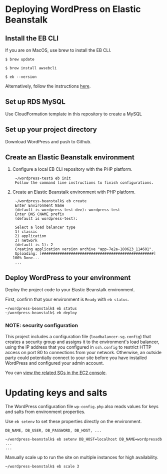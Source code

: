 # Deploying WordPress on Elastic Beanstalk

## Install the EB CLI

If you are on MacOS, use brew to install the EB CLI.

```Shell
$ brew update
```
```Shell
$ brew install awsebcli
```
```Shell
$ eb --version
```

Alternatively, follow the instructions [here](http://docs.aws.amazon.com/elasticbeanstalk/latest/dg/eb-cli3-install.html).

## Set up RDS MySQL

Use CloudFormation template in this repository to create a MySQL

## Set up your project directory

Download WordPress and push to Github.

## Create an Elastic Beanstalk environment

1. Configure a local EB CLI repository with the PHP platform.

        ~/wordpress-test$ eb init
        Follow the command line instructions to finish configurations.

2. Create an Elastic Beanstalk environment with PHP platform.

        ~/wordpress-beanstalk$ eb create
        Enter Environment Name
        (default is wordpress-test-dev): wordpress-test
        Enter DNS CNAME prefix
        (default is wordpress-test):

        Select a load balancer type
        1) classic
        2) application
        3) network
        (default is 1): 2
        Creating application version archive "app-7e2a-180623_114601".
        Uploading: [##################################################] 100% Done...
        ...

## Deploy WordPress to your environment
Deploy the project code to your Elastic Beanstalk environment.

First, confirm that your environment is `Ready` with `eb status`.

```Shell
~/wordpress-beanstalk$ eb status
~/wordpress-beanstalk$ eb deploy
```

### NOTE: security configuration

This project includes a configuration file (`loadbalancer-sg.config`) that creates a security group and assigns it to the environment's load balancer, using the IP address that you configured in `ssh.config` to restrict HTTP access on port 80 to connections from your network. Otherwise, an outside party could potentially connect to your site before you have installed WordPress and configured your admin account.

You can [view the related SGs in the EC2 console](https://console.aws.amazon.com/ec2/v2/home#SecurityGroups:search=wordpress-beanstalk).

# Updating keys and salts

The WordPress configuration file `wp-config.php` also reads values for keys and salts from environment properties.

Use `eb setenv` to set these properties directly on the environment.

    DB_NAME, DB_USER, DB_PASSWORD, DB_HOST, ...

```Shell
~/wordpress-beanstalk$ eb setenv DB_HOST=localhost DB_NAME=wordpressdb  ...
...
```

Manually scale up to run the site on multiple instances for high availability.
```Shell
~/wordpress-beanstalk$ eb scale 3
```
